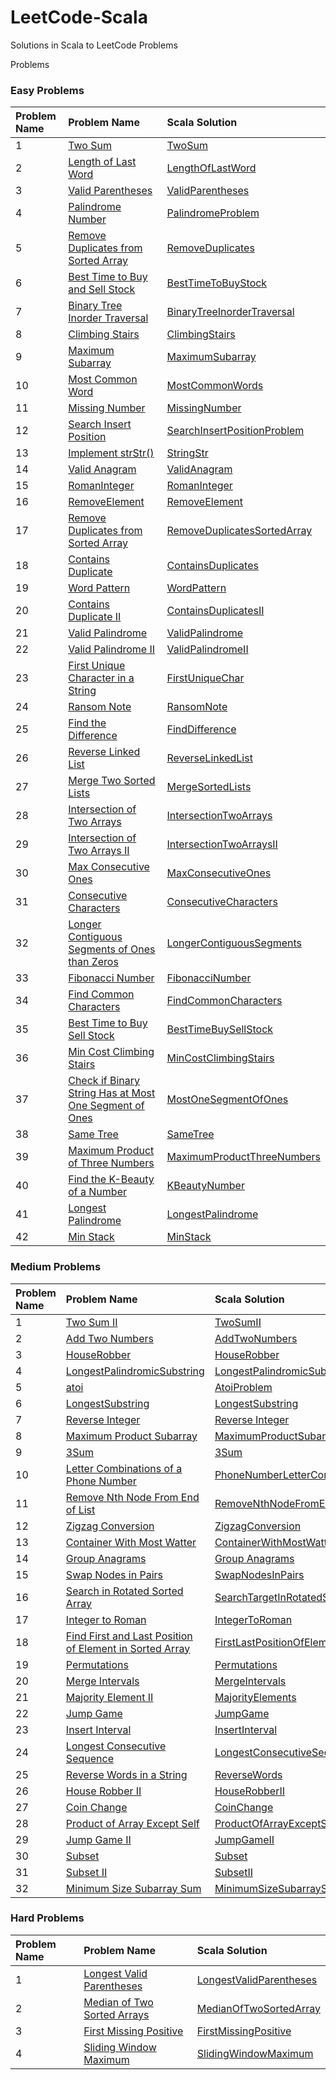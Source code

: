 # LeetCode-Scala

Solutions in Scala to LeetCode Problems

Problems

### Easy Problems

| Problem Name | Problem Name                                                                                                                                    | Scala Solution                                                                                    |
|:-------------|:------------------------------------------------------------------------------------------------------------------------------------------------|:--------------------------------------------------------------------------------------------------|
| 1            | [Two Sum](https://leetcode.com/problems/two-sum/)                                                                                               | [TwoSum](src/main/scala/com/leetcode/easy/TwoSum.scala)                                           |
| 2            | [Length of Last Word](https://leetcode.com/problems/length-of-last-word/)                                                                       | [LengthOfLastWord](src/main/scala/com/leetcode/easy/LengthOfLastWord.scala)                       |
| 3            | [Valid Parentheses](https://leetcode.com/problems/valid-parentheses/)                                                                           | [ValidParentheses](src/main/scala/com/leetcode/easy/ValidParentheses.scala)                       |
| 4            | [Palindrome Number](https://leetcode.com/problems/palindrome-number/)                                                                           | [PalindromeProblem](src/main/scala/com/leetcode/easy/PalindromeProblem.scala)                     |
| 5            | [Remove Duplicates from Sorted Array](https://leetcode.com/problems/remove-duplicates-from-sorted-array/)                                       | [RemoveDuplicates](src/main/scala/com/leetcode/easy/RemoveDuplicates.scala)                       |
| 6            | [Best Time to Buy and Sell Stock](https://leetcode.com/problems/best-time-to-buy-and-sell-stock/)                                               | [BestTimeToBuyStock](src/main/scala/com/leetcode/easy/BestTimeToBuyStock.scala)                   |
| 7            | [Binary Tree Inorder Traversal](https://leetcode.com/problems/binary-tree-inorder-traversal/)                                                   | [BinaryTreeInorderTraversal](src/main/scala/com/leetcode/easy/BinaryTreeTraversal.scala)          |
| 8            | [Climbing Stairs](https://leetcode.com/problems/climbing-stairs/)                                                                               | [ClimbingStairs](src/main/scala/com/leetcode/easy/ClimbingStairs.scala)                           |
| 9            | [Maximum Subarray](https://leetcode.com/problems/maximum-subarray/)                                                                             | [MaximumSubarray](src/main/scala/com/leetcode/easy/MaximumSubarray.scala)                         |
| 10           | [Most Common Word](https://leetcode.com/problems/most-common-word/)                                                                             | [MostCommonWords](src/main/scala/com/leetcode/easy/MostCommonWords.scala)                         |
| 11           | [Missing Number](https://leetcode.com/problems/missing-number/)                                                                                 | [MissingNumber](src/main/scala/com/leetcode/easy/MissingNumber.scala)                             |
| 12           | [Search Insert Position](https://leetcode.com/problems/search-insert-position/)                                                                 | [SearchInsertPositionProblem](src/main/scala/com/leetcode/easy/SearchInsertPositionProblem.scala) |
| 13           | [Implement strStr()](https://leetcode.com/problems/implement-strstr/)                                                                           | [StringStr](src/main/scala/com/leetcode/easy/StringStr.scala)                                     |
| 14           | [Valid Anagram](https://leetcode.com/problems/valid-anagram/)                                                                                   | [ValidAnagram](src/main/scala/com/leetcode/easy/ValidAnagram.scala)                               |
| 15           | [RomanInteger](https://leetcode.com/problems/roman-to-integer/)                                                                                 | [RomanInteger](src/main/scala/com/leetcode/easy/RomanInteger.scala)                               |
| 16           | [RemoveElement](https://leetcode.com/problems/remove-element/)                                                                                  | [RemoveElement](src/main/scala/com/leetcode/easy/RemoveElement.scala)                             |
| 17           | [Remove Duplicates from Sorted Array](https://leetcode.com/problems/remove-duplicates-from-sorted-array/)                                       | [RemoveDuplicatesSortedArray](src/main/scala/com/leetcode/easy/RemoveDuplicatesSortedArray.scala) |
| 18           | [Contains Duplicate](https://leetcode.com/problems/contains-duplicate/)                                                                         | [ContainsDuplicates](src/main/scala/com/leetcode/easy/ContainsDuplicates$.scala)                  |
| 19           | [Word Pattern](https://leetcode.com/problems/word-pattern/)                                                                                     | [WordPattern](src/main/scala/com/leetcode/easy/WordPattern.scala)                                 |
| 20           | [Contains Duplicate II](https://leetcode.com/problems/contains-duplicate-ii/)                                                                   | [ContainsDuplicatesII](src/main/scala/com/leetcode/easy/ContainsDuplicatesII.scala)               |
| 21           | [Valid Palindrome](https://leetcode.com/problems/valid-palindrome/)                                                                             | [ValidPalindrome](src/main/scala/com/leetcode/easy/ValidPalindrome.scala)                         |
| 22           | [Valid Palindrome II](https://leetcode.com/problems/valid-palindrome-ii/)                                                                       | [ValidPalindromeII](src/main/scala/com/leetcode/easy/ValidPalindromeII.scala)                     |
| 23           | [First Unique Character in a String](https://leetcode.com/problems/first-unique-character-in-a-string/)                                         | [FirstUniqueChar](src/main/scala/com/leetcode/easy/FirstUniqueChar.scala)                         |
| 24           | [Ransom Note](https://leetcode.com/problems/ransom-note/)                                                                                       | [RansomNote](src/main/scala/com/leetcode/easy/RansomNote.scala)                                   |
| 25           | [Find the Difference](https://leetcode.com/problems/find-the-difference/)                                                                       | [FindDifference](src/main/scala/com/leetcode/easy/FindDifference.scala)                           |
| 26           | [Reverse Linked List](https://leetcode.com/problems/reverse-linked-list/)                                                                       | [ReverseLinkedList](src/main/scala/com/leetcode/easy/ReverseLinkedList.scala)                     |
| 27           | [Merge Two Sorted Lists](https://leetcode.com/problems/merge-two-sorted-lists/submissions/)                                                     | [MergeSortedLists](src/main/scala/com/leetcode/easy/MergeSortedLists.scala)                       |
| 28           | [Intersection of Two Arrays](https://leetcode.com/problems/intersection-of-two-arrays/)                                                         | [IntersectionTwoArrays](src/main/scala/com/leetcode/easy/IntersectionTwoArrays.scala)             |
| 29           | [Intersection of Two Arrays II](https://leetcode.com/problems/intersection-of-two-arrays-ii/)                                                   | [IntersectionTwoArraysII](src/main/scala/com/leetcode/easy/IntersectionTwoArraysII.scala)         |
| 30           | [Max Consecutive Ones](https://leetcode.com/problems/max-consecutive-ones/)                                                                     | [MaxConsecutiveOnes](src/main/scala/com/leetcode/easy/MaxConsecutiveOnes.scala)                   |
| 31           | [Consecutive Characters](https://leetcode.com/problems/consecutive-characters/)                                                                 | [ConsecutiveCharacters](src/main/scala/com/leetcode/easy/ConsecutiveCharacters.scala)             |
| 32           | [Longer Contiguous Segments of Ones than Zeros](https://leetcode.com/problems/longer-contiguous-segments-of-ones-than-zeros/)                   | [LongerContiguousSegments](src/main/scala/com/leetcode/easy/LongerContiguousSegments.scala)       |
| 33           | [Fibonacci Number](https://leetcode.com/problems/fibonacci-number/)                                                                             | [FibonacciNumber](src/main/scala/com/leetcode/easy/FibonacciNumber.scala)                         |
| 34           | [Find Common Characters](https://leetcode.com/problems/find-common-characters/)                                                                 | [FindCommonCharacters](src/main/scala/com/leetcode/easy/FindCommonCharacters.scala)               |
| 35           | [Best Time to Buy Sell Stock](https://leetcode.com/problems/best-time-to-buy-and-sell-stock/)                                                   | [BestTimeBuySellStock](src/main/scala/com/leetcode/easy/BestTimeBuySellStock.scala)               |
| 36           | [Min Cost Climbing Stairs](https://leetcode.com/problems/min-cost-climbing-stairs/)                                                             | [MinCostClimbingStairs](src/main/scala/com/leetcode/easy/MinCostClimbingStairs.scala)             |
| 37           | [Check if Binary String Has at Most One Segment of Ones](https://leetcode.com/problems/check-if-binary-string-has-at-most-one-segment-of-ones/) | [MostOneSegmentOfOnes](src/main/scala/com/leetcode/easy/MostOneSegmentOfOnes.scala)               |
| 38           | [Same Tree](https://leetcode.com/problems/same-tree/)                                                                                           | [SameTree](src/main/scala/com/leetcode/easy/SameTree.scala)                                       |
| 39           | [Maximum Product of Three Numbers](https://leetcode.com/problems/maximum-product-of-three-numbers/)                                             | [MaximumProductThreeNumbers](src/main/scala/com/leetcode/easy/MaximumProductThreeNumbers.scala)   |
| 40           | [Find the K-Beauty of a Number](https://leetcode.com/problems/find-the-k-beauty-of-a-number/)                                                   | [KBeautyNumber](src/main/scala/com/leetcode/easy/KBeautyNumber.scala)                             |
| 41           | [Longest Palindrome](https://leetcode.com/problems/longest-palindrome/)                                                                         | [LongestPalindrome](src/main/scala/com/leetcode/easy/LongestPalindrome.scala)                     |
| 42           | [Min Stack](https://leetcode.com/problems/min-stack/)                                                                                           | [MinStack](src/main/scala/com/leetcode/easy/MinStack.scala)                                       |

### Medium Problems

| Problem Name | Problem Name                                                                                                                                                     | Scala Solution                                                                                                                |
|:-------------|:-----------------------------------------------------------------------------------------------------------------------------------------------------------------|:------------------------------------------------------------------------------------------------------------------------------|
| 1            | [Two Sum II](https://leetcode.com/problems/two-sum-ii-input-array-is-sorted/submissions/)                                                                        | [TwoSumII](src/main/scala/com/leetcode/medium/TwoSumII.scala)                                                                 |
| 2            | [Add Two Numbers](https://leetcode.com/problems/add-two-numbers/)                                                                                                | [AddTwoNumbers](src/main/scala/com/leetcode/medium/AddTwoNumbers.scala)                                                       |
| 3            | [HouseRobber](https://leetcode.com/problems/house-robber/)                                                                                                       | [HouseRobber](src/main/scala/com/leetcode/medium/HouseRobber.scala)                                                           |
| 4            | [LongestPalindromicSubstring](https://leetcode.com/problems/longest-palindromic-substring/)                                                                      | [LongestPalindromicSubstring](src/main/scala/com/leetcode/medium/LongestPalindromicSubstring.scala)                           |
| 5            | [atoi](https://leetcode.com/problems/string-to-integer-atoi/)                                                                                                    | [AtoiProblem](src/main/scala/com/leetcode/medium/AtoiProblem.scala)                                                           |
| 6            | [LongestSubstring](https://leetcode.com/problems/longest-substring-without-repeating-characters/)                                                                | [LongestSubstring](src/main/scala/com/leetcode/medium/LongestSubstring.scala)                                                 |
| 7            | [Reverse Integer](https://leetcode.com/problems/reverse-integer/)                                                                                                | [Reverse Integer](src/main/scala/com/leetcode/medium/ReverseInteger.scala)                                                    |
| 8            | [Maximum Product Subarray](https://leetcode.com/problems/maximum-product-subarray/)                                                                              | [MaximumProductSubarray](src/main/scala/com/leetcode/medium/MaximumProductSubarray.scala)                                     |
| 9            | [3Sum](https://leetcode.com/problems/3sum/)                                                                                                                      | [3Sum](src/main/scala/com/leetcode/medium/ThreeSum.scala)                                                                     |
| 10           | [Letter Combinations of a Phone Number](https://leetcode.com/problems/letter-combinations-of-a-phone-number/)                                                    | [PhoneNumberLetterCombinations](src/main/scala/com/leetcode/medium/PhoneNumberLetterCombinations.scala)                       |
| 11           | [Remove Nth Node From End of List](https://leetcode.com/problems/remove-nth-node-from-end-of-list/)                                                              | [RemoveNthNodeFromEndOfList](src/main/scala/com/leetcode/medium/RemoveNthNodeFromEndOfList.scala)                             |
| 12           | [Zigzag Conversion](https://leetcode.com/problems/zigzag-conversion/)                                                                                            | [ZigzagConversion](src/main/scala/com/leetcode/medium/ZigzagConversion.scala)                                                 |
| 13           | [Container With Most Watter](https://leetcode.com/problems/container-with-most-water/)                                                                           | [ContainerWithMostWatter](src/main/scala/com/leetcode/medium/ContainerWithMostWatter.scala)                                   |
| 14           | [Group Anagrams](https://leetcode.com/problems/group-anagrams/)                                                                                                  | [Group Anagrams](src/main/scala/com/leetcode/medium/GroupAnagrams.scala)                                                      |
| 15           | [Swap Nodes in Pairs](https://leetcode.com/problems/swap-nodes-in-pairs/)                                                                                        | [SwapNodesInPairs](src/main/scala/com/leetcode/medium/SwapNodesInPairs.scala)                                                 |
| 16           | [Search in Rotated Sorted Array](https://leetcode.com/problems/search-in-rotated-sorted-array/)                                                                  | [SearchTargetInRotatedSortedArray](src/main/scala/com/leetcode/medium/SearchTargetInRotatedSortedArray.scala)                 |
| 17           | [Integer to Roman](https://leetcode.com/problems/integer-to-roman/)                                                                                              | [IntegerToRoman](src/main/scala/com/leetcode/medium/IntegerToRoman.scala)                                                     |
| 18           | [Find First and Last Position of Element in Sorted Array](https://leetcode.com/problems/find-first-and-last-position-of-element-in-sorted-array/)                | [FirstLastPositionOfElementInSortedArray](src/main/scala/com/leetcode/medium/FirstLastPositionOfElementInSortedArray.scala)   |
| 19           | [Permutations](https://leetcode.com/problems/permutations/)                                                                                                      | [Permutations](src/main/scala/com/leetcode/medium/Permutations.scala)                                                         |
| 20           | [Merge Intervals](https://leetcode.com/problems/merge-intervals/)                                                                                                | [MergeIntervals](src/main/scala/com/leetcode/medium/Permutations.scala)                                                       |
| 21           | [Majority Element II](https://leetcode.com/problems/majority-element-ii/)                                                                                        | [MajorityElements](src/main/scala/com/leetcode/medium/MajorityElements.scala)                                                 |
| 22           | [Jump Game](https://leetcode.com/problems/jump-game/)                                                                                                            | [JumpGame](src/main/scala/com/leetcode/medium/JumpGame.scala)                                                                 |
| 23           | [Insert Interval](https://leetcode.com/problems/insert-interval/submissions/)                                                                                    | [InsertInterval](src/main/scala/com/leetcode/medium/InsertInterval.scala)                                                     |
| 24           | [Longest Consecutive Sequence](https://leetcode.com/problems/longest-consecutive-sequence/)                                                                      | [LongestConsecutiveSequence](src/main/scala/com/leetcode/medium/LongestConsecutiveSequence.scala)                             |
| 25           | [Reverse Words in a String](https://leetcode.com/problems/reverse-words-in-a-string/)                                                                            | [ReverseWords](src/main/scala/com/leetcode/medium/ReverseWords.scala)                                                         |
| 26           | [House Robber II](https://leetcode.com/problems/house-robber-ii/)                                                                                                | [HouseRobberII](src/main/scala/com/leetcode/medium/HouseRobberII.scala)                                                       |
| 27           | [Coin Change](https://leetcode.com/problems/coin-change/)                                                                                                        | [CoinChange](src/main/scala/com/leetcode/medium/CoinChange.scala)                                                             |
| 28           | [Product of Array Except Self](https://leetcode.com/problems/product-of-array-except-self)                                                                       | [ProductOfArrayExceptSelf](src/main/scala/com/leetcode/medium/ProductOfArrayExceptSelf.scala)                                 |
| 29           | [Jump Game II](https://leetcode.com/problems/jump-game-ii/)                                                                                                      | [JumpGameII](src/main/scala/com/leetcode/medium/JumpGameII.scala)                                                             |
| 30           | [Subset](https://leetcode.com/problems/subsets/)                                                                                                                 | [Subset](src/main/scala/com/leetcode/medium/Subset.scala)                                                                     |
| 31           | [Subset II](https://leetcode.com/problems/subsets-ii/)                                                                                                           | [SubsetII](src/main/scala/com/leetcode/medium/SubsetII.scala)                                                                 |
| 32           | [Minimum Size Subarray Sum](https://leetcode.com/problems/minimum-size-subarray-sum/)                                                                            | [MinimumSizeSubarraySum](src/main/scala/com/leetcode/medium/MinimumSizeSubarraySum.scala)                                     |


### Hard Problems

| Problem Name | Problem Name                                                                                                                 | Scala Solution                                                                            |
|:-------------|:-----------------------------------------------------------------------------------------------------------------------------|:------------------------------------------------------------------------------------------|
| 1            | [Longest Valid Parentheses](https://leetcode.com/problems/longest-valid-parentheses/)                                        | [LongestValidParentheses](src/main/scala/com/leetcode/hard/LongestValidParentheses.scala) |
| 2            | [Median of Two Sorted Arrays](https://leetcode.com/problems/median-of-two-sorted-arrays/)                                    | [MedianOfTwoSortedArray](src/main/scala/com/leetcode/hard/MedianOfTwoSortedArray.scala)   |
| 3            | [First Missing Positive](https://leetcode.com/problems/first-missing-positive/)                                              | [FirstMissingPositive](src/main/scala/com/leetcode/hard/FirstMissingPositive.scala)       |
| 4            | [Sliding Window Maximum](https://leetcode.com/problems/sliding-window-maximum/)                                              | [SlidingWindowMaximum](src/main/scala/com/leetcode/hard/SlidingWindowMaximum.scala)       |

